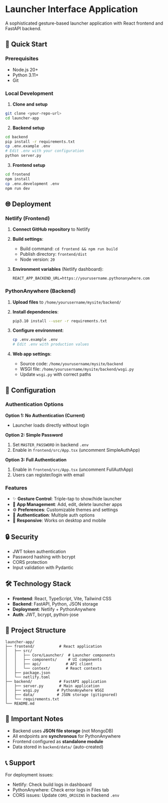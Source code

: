 # Launcher Interface Application

A sophisticated gesture-based launcher application with React frontend and FastAPI backend.

## 🚀 Quick Start

### Prerequisites
- Node.js 20+
- Python 3.11+
- Git

### Local Development

1. **Clone and setup**
```bash
git clone <your-repo-url>
cd launcher-app
```

2. **Backend setup**
```bash
cd backend
pip install -r requirements.txt
cp .env.example .env
# Edit .env with your configuration
python server.py
```

3. **Frontend setup**
```bash
cd frontend
npm install
cp .env.development .env
npm run dev
```

## 🌐 Deployment

### Netlify (Frontend)

1. **Connect GitHub repository** to Netlify
2. **Build settings**:
   - Build command: `cd frontend && npm run build`
   - Publish directory: `frontend/dist`
   - Node version: `20`

3. **Environment variables** (Netlify dashboard):
   ```
   REACT_APP_BACKEND_URL=https://yourusername.pythonanywhere.com
   ```

### PythonAnywhere (Backend)

1. **Upload files** to `/home/yourusername/mysite/backend/`
2. **Install dependencies**:
   ```bash
   pip3.10 install --user -r requirements.txt
   ```

3. **Configure environment**:
   ```bash
   cp .env.example .env
   # Edit .env with production values
   ```

4. **Web app settings**:
   - Source code: `/home/yourusername/mysite/backend`
   - WSGI file: `/home/yourusername/mysite/backend/wsgi.py`
   - Update `wsgi.py` with correct paths

## 🔧 Configuration

### Authentication Options

**Option 1: No Authentication (Current)**
- Launcher loads directly without login

**Option 2: Simple Password**
1. Set `MASTER_PASSWORD` in backend `.env`
2. Enable in `frontend/src/App.tsx` (uncomment SimpleAuthApp)

**Option 3: Full Authentication**
1. Enable in `frontend/src/App.tsx` (uncomment FullAuthApp)
2. Users can register/login with email

### Features

- ✨ **Gesture Control**: Triple-tap to show/hide launcher
- 🎯 **App Management**: Add, edit, delete launcher apps
- ⚙️ **Preferences**: Customizable themes and settings
- 🔐 **Authentication**: Multiple auth options
- 📱 **Responsive**: Works on desktop and mobile

## 🔒 Security

- JWT token authentication
- Password hashing with bcrypt  
- CORS protection
- Input validation with Pydantic

## 🛠 Technology Stack

- **Frontend**: React, TypeScript, Vite, Tailwind CSS
- **Backend**: FastAPI, Python, JSON storage
- **Deployment**: Netlify + PythonAnywhere
- **Auth**: JWT, bcrypt, python-jose

## 📁 Project Structure

```
launcher-app/
├── frontend/           # React application
│   ├── src/
│   │   ├── Core/Launcher/  # Launcher components
│   │   ├── components/     # UI components  
│   │   ├── api/           # API client
│   │   └── context/       # React contexts
│   ├── package.json
│   └── netlify.toml
├── backend/            # FastAPI application
│   ├── server.py       # Main application
│   ├── wsgi.py        # PythonAnywhere WSGI
│   ├── data/          # JSON storage (gitignored)
│   └── requirements.txt
└── README.md
```

## 🚨 Important Notes

- Backend uses **JSON file storage** (not MongoDB)
- All endpoints are **synchronous** for PythonAnywhere
- Frontend configured as **standalone module**
- Data stored in `backend/data/` (auto-created)

## 📞 Support

For deployment issues:
- Netlify: Check build logs in dashboard
- PythonAnywhere: Check error logs in Files tab
- CORS issues: Update `CORS_ORIGINS` in backend `.env`